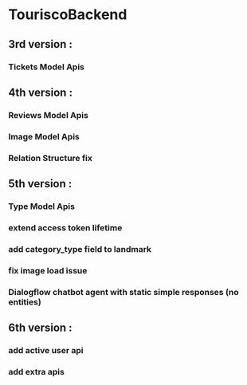 # TouriscoBackend

## 3rd version :

### Tickets Model Apis

## 4th version :

### Reviews Model Apis

### Image Model Apis

### Relation Structure fix

## 5th version :

### Type Model Apis

### extend access token lifetime

### add category_type field to landmark

### fix image load issue

### Dialogflow chatbot agent with static simple responses (no entities)

## 6th version :

### add active user api

### add extra apis
